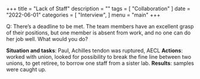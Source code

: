 +++
title = "Lack of Staff"
description = ""
tags = [
    "Collaboration"
]
date = "2022-06-01"
categories = [
    "Interview",
]
menu = "main"
+++

Q: There’s a deadline to be met. The team members have an excellent grasp of their positions, but one member is absent from work, and no one can do her job well. What would you do?

**Situation and tasks**: Paul, Achilles tendon was ruptured, AECL
**Actions**: worked with union, looked for possibility to break the fine line between two unions, to get retiree, to borrow one staff from a sister lab.
**Results**: samples were caught up.